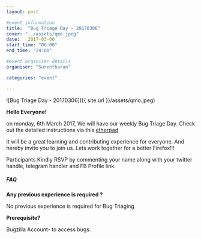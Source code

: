 ```yaml
---
layout: post

#event information
title:  "Bug Triage Day - 20170306"
cover: "../assets/qmo.jpeg"
date:   2017-03-06
start_time: "06:00"
end_time: "24:00"

#event organiser details
organiser: "Surentharan"

categories: "event"

---
```

![Bug Triage Day - 20170306]({{ site.url }}/assets/qmo.jpeg)

**Hello Everyone!**

on monday, 6th March 2017, We will have our weekly Bug Triage Day. Check out the detailed instructions via this [etherpad](https://public.etherpad-mozilla.org/p/MozillaIN_QA_Bug_Triage_Day_20170306)

It will be a great learning and contributing experience for everyone. And hereby invite you to join us. Lets work together for a better Firefox!!!

Participants Kindly RSVP by commenting your name along with your twitter handle, telegram handler and FB Profile link.

##### FAQ

**Any previous experience is required ?**

No previous experience is required for Bug Triaging


**Prerequisite?**

Bugzilla Account- to access bugs.
